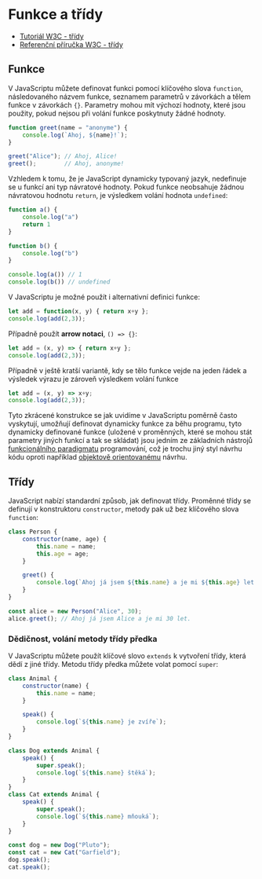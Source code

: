 Funkce a třídy
==============

* [Tutoriál W3C - třídy](https://www.w3schools.com/js/js_classes.asp)
* [Referenční příručka W3C - třídy](https://www.w3schools.com/jsref/jsref_classes.asp)


Funkce
------

V JavaScriptu můžete definovat funkci pomocí klíčového slova `function`, následovaného názvem funkce, seznamem parametrů v závorkách a tělem funkce v závorkách `{}`. Parametry mohou mít výchozí hodnoty, které jsou použity, pokud nejsou při volání funkce poskytnuty žádné hodnoty.

```javascript
function greet(name = "anonyme") {
    console.log(`Ahoj, ${name}!`);
}

greet("Alice"); // Ahoj, Alice!
greet();        // Ahoj, anonyme!
```

Vzhledem k tomu, že je JavaScript dynamicky typovaný jazyk, nedefinuje se u funkcí ani typ návratové hodnoty. Pokud funkce neobsahuje žádnou návratovou hodnotu `return`, je výsledkem volání hodnota `undefined`:

```javascript
function a() {
    console.log("a")
    return 1
}

function b() {
    console.log("b")
}

console.log(a()) // 1
console.log(b()) // undefined
```

V JavaScriptu je možné použít i alternativní definici funkce:

```javascript
let add = function(x, y) { return x+y };
console.log(add(2,3));
```

Případně použít **arrow notaci**, `() => {}`:

```javascript
let add = (x, y) => { return x+y };
console.log(add(2,3));
```

Případně v ještě kratší variantě, kdy se tělo funkce vejde na jeden řádek a výsledek výrazu je zároveň výsledkem volání funkce

```javascript
let add = (x, y) => x+y;
console.log(add(2,3));
```

Tyto zkrácené konstrukce se jak uvidíme v JavaScriptu poměrně často vyskytují, umožňují definovat dynamicky funkce za běhu programu, tyto dynamicky definované funkce (uložené v proměnných, které se mohou stát parametry jiných funkcí a tak se skládat) jsou jedním ze základních nástrojů [funkcionálního paradigmatu](https://en.wikipedia.org/wiki/Functional_programming) programování, což je trochu jiný styl návrhu kódu oproti například [objektově orientovanému](https://en.wikipedia.org/wiki/Object-oriented_programming) návrhu.


Třídy
-----

JavaScript nabízí standardní způsob, jak definovat třídy. Proměnné třídy se definují v konstruktoru `constructor`, metody pak už bez klíčového slova `function`:

```javascript
class Person {
    constructor(name, age) {
        this.name = name;
        this.age = age;
    }

    greet() {
        console.log(`Ahoj já jsem ${this.name} a je mi ${this.age} let.`);
    }
}

const alice = new Person("Alice", 30);
alice.greet(); // Ahoj já jsem Alice a je mi 30 let.
```


### Dědičnost, volání metody třídy předka

V JavaScriptu můžete použít klíčové slovo `extends` k vytvoření třídy, která dědí z jiné třídy. Metodu třídy předka můžete volat pomocí `super`:

```javascript
class Animal {
    constructor(name) {
        this.name = name;
    }

    speak() {
        console.log(`${this.name} je zvíře`);
    }
}

class Dog extends Animal {
    speak() {
        super.speak();
        console.log(`${this.name} štěká`);
    }
}
class Cat extends Animal {
    speak() {
        super.speak();
        console.log(`${this.name} mňouká`);
    }
}

const dog = new Dog("Pluto");
const cat = new Cat("Garfield");
dog.speak();
cat.speak();
```
